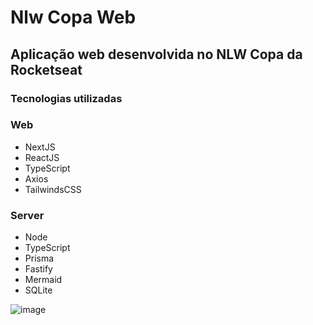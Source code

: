# Nlw Copa Web

## Aplicação web desenvolvida no NLW Copa da Rocketseat

### Tecnologias utilizadas

### Web
- NextJS
- ReactJS
- TypeScript
- Axios
- TailwindsCSS

### Server
- Node
- TypeScript
- Prisma
- Fastify
- Mermaid
- SQLite

![image](https://user-images.githubusercontent.com/23384348/200833321-6cce473e-079a-4273-8449-2ab222ead399.png)


